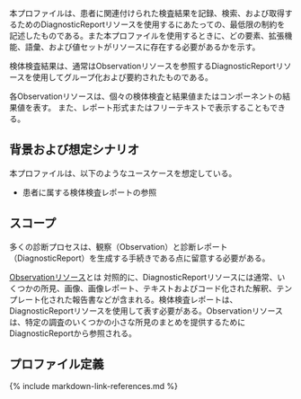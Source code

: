 

本プロファイルは、患者に関連付けられた検査結果を記録、検索、および取得するためのDiagnosticReportリソースを使用するにあたっての、最低限の制約を記述したものである。また本プロファイルを使用するときに、どの要素、拡張機能、語彙、および値セットがリソースに存在する必要があるかを示す。

検体検査結果は、通常はObservationリソースを参照するDiagnosticReportリソースを使用してグループ化および要約されたものである。

各Observationリソースは、個々の検体検査と結果値またはコンポーネントの結果値を表す。 また、レポート形式またはフリーテキストで表示することもできる。


## 背景および想定シナリオ

本プロファイルは、以下のようなユースケースを想定している。

 - 患者に属する検体検査レポートの参照

## スコープ

多くの診断プロセスは、観察（Observation）と診断レポート（DiagnosticReport）を生成する手続きである点に留意する必要がある。

[Observationリソース](http://www.hl7.org/fhir/R4/observation.html)とは 対照的に、DiagnosticReportリソースには通常、いくつかの所見、画像、画像レポート、テキストおよびコード化された解釈、テンプレート化された報告書などが含まれる。検体検査レポートは、DiagnosticReportリソースを使用して表す必要がある。Observationリソースは、特定の調査のいくつかの小さな所見のまとめを提供するためにDiagnosticReportから参照される。

## プロファイル定義

{% include markdown-link-references.md %}
